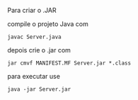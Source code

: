 Para criar o .JAR

compile o projeto Java com 

    javac Server.java

depois crie o .jar com 

    jar cmvf MANIFEST.MF Server.jar *.class

para executar use 

    java -jar Server.jar
